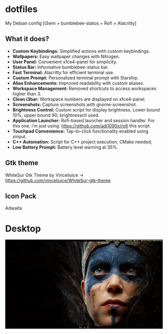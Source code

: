 # dotfiles
My Debian config [i3wm + bumblebee-status + Rofi + Alacritty]

## What it does?

- **Custom Keybindings:** Simplified actions with custom keybindings.
- **Wallpapers:** Easy wallpaper changes with Nitrogen.
- **User Panel:** Convenient xfce4-panel for simplicity.
- **Status Bar:** Informative bumblebee-status bar.
- **Fast Terminal:** Alacritty for efficient terminal use.
- **Custom Prompt:** Personalized terminal prompt with Starship.
- **Alias Enhancements:** Improved readability with custom aliases.
- **Workspace Management:** Removed shortcuts to access workspaces higher than 3.
- **Clean i3bar:** Workspace numbers are displayed on xfce4-panel.
- **Screenshots:** Capture screenshots with gnome-screenshot.
- **Brightness Control:** Custom script for display brightness. Lower bound 10%, upper bound 90; brightnessctl used.
- **Application Launcher:** Rofi-based launcher and session handler. For this one, i'm just using: https://github.com/adi1090x/rofi this script.
- **Touchpad Convenience:** Tap-to-click functionality enabled using xinput.
- **C++ Automation:** Script for C++ project execution; CMake needed;
- **Low Battery Prompt:** Battery level warning at 35%.

## Gtk theme
WhiteSur Gtk Theme by Vinceliuice -> https://github.com/vinceliuice/WhiteSur-gtk-theme

## Icon Pack
Adwaita

# Desktop
![Desktop](https://github.com/vivekkdagar/dotfiles/blob/main/screenshots/desktop.png)
